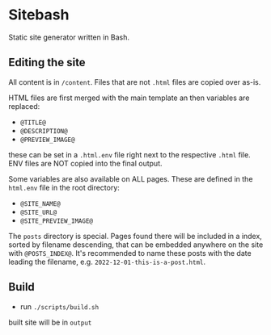 # Sitebash

Static site generator written in Bash.

## Editing the site

All content is in `/content`. Files that are not `.html` files are copied over as-is.

HTML files are first merged with the main template an then variables are replaced:

- `@TITLE@`
- `@DESCRIPTION@`
- `@PREVIEW_IMAGE@`

these can be set in a `.html.env` file right next to the respective `.html` file. ENV files are NOT copied into the final output.

Some variables are also available on ALL pages. These are defined in the `html.env` file in the root directory:

- `@SITE_NAME@`
- `@SITE_URL@`
- `@SITE_PREVIEW_IMAGE@`

The `posts` directory is special. Pages found there will be included in a index, sorted by filename descending, that can be embedded anywhere on the site with `@POSTS_INDEX@`. It's recommended to name these posts with the date leading the filename, e.g. `2022-12-01-this-is-a-post.html`.

## Build

- run `./scripts/build.sh`

built site will be in `output`
